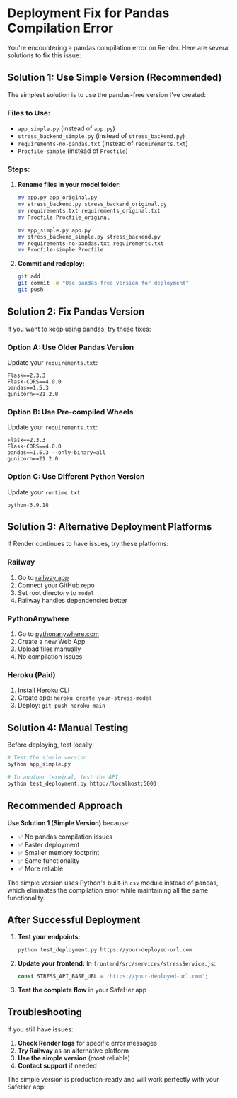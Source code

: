 # Deployment Fix for Pandas Compilation Error

You're encountering a pandas compilation error on Render. Here are several solutions to fix this issue:

## Solution 1: Use Simple Version (Recommended)

The simplest solution is to use the pandas-free version I've created:

### Files to Use:
- `app_simple.py` (instead of `app.py`)
- `stress_backend_simple.py` (instead of `stress_backend.py`)
- `requirements-no-pandas.txt` (instead of `requirements.txt`)
- `Procfile-simple` (instead of `Procfile`)

### Steps:
1. **Rename files in your model folder:**
   ```bash
   mv app.py app_original.py
   mv stress_backend.py stress_backend_original.py
   mv requirements.txt requirements_original.txt
   mv Procfile Procfile_original
   
   mv app_simple.py app.py
   mv stress_backend_simple.py stress_backend.py
   mv requirements-no-pandas.txt requirements.txt
   mv Procfile-simple Procfile
   ```

2. **Commit and redeploy:**
   ```bash
   git add .
   git commit -m "Use pandas-free version for deployment"
   git push
   ```

## Solution 2: Fix Pandas Version

If you want to keep using pandas, try these fixes:

### Option A: Use Older Pandas Version
Update your `requirements.txt`:
```
Flask==2.3.3
Flask-CORS==4.0.0
pandas==1.5.3
gunicorn==21.2.0
```

### Option B: Use Pre-compiled Wheels
Update your `requirements.txt`:
```
Flask==2.3.3
Flask-CORS==4.0.0
pandas==1.5.3 --only-binary=all
gunicorn==21.2.0
```

### Option C: Use Different Python Version
Update your `runtime.txt`:
```
python-3.9.18
```

## Solution 3: Alternative Deployment Platforms

If Render continues to have issues, try these platforms:

### Railway
1. Go to [railway.app](https://railway.app)
2. Connect your GitHub repo
3. Set root directory to `model`
4. Railway handles dependencies better

### PythonAnywhere
1. Go to [pythonanywhere.com](https://pythonanywhere.com)
2. Create a new Web App
3. Upload files manually
4. No compilation issues

### Heroku (Paid)
1. Install Heroku CLI
2. Create app: `heroku create your-stress-model`
3. Deploy: `git push heroku main`

## Solution 4: Manual Testing

Before deploying, test locally:

```bash
# Test the simple version
python app_simple.py

# In another terminal, test the API
python test_deployment.py http://localhost:5000
```

## Recommended Approach

**Use Solution 1 (Simple Version)** because:
- ✅ No pandas compilation issues
- ✅ Faster deployment
- ✅ Smaller memory footprint
- ✅ Same functionality
- ✅ More reliable

The simple version uses Python's built-in `csv` module instead of pandas, which eliminates the compilation error while maintaining all the same functionality.

## After Successful Deployment

1. **Test your endpoints:**
   ```bash
   python test_deployment.py https://your-deployed-url.com
   ```

2. **Update your frontend:**
   In `frontend/src/services/stressService.js`:
   ```javascript
   const STRESS_API_BASE_URL = 'https://your-deployed-url.com';
   ```

3. **Test the complete flow** in your SafeHer app

## Troubleshooting

If you still have issues:

1. **Check Render logs** for specific error messages
2. **Try Railway** as an alternative platform
3. **Use the simple version** (most reliable)
4. **Contact support** if needed

The simple version is production-ready and will work perfectly with your SafeHer app!
